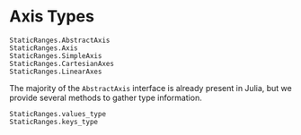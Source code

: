 # Axis Types

```@docs
StaticRanges.AbstractAxis
StaticRanges.Axis
StaticRanges.SimpleAxis
StaticRanges.CartesianAxes
StaticRanges.LinearAxes
```

The majority of the `AbstractAxis` interface is already present in Julia, but we provide several methods to gather type information.

```@docs
StaticRanges.values_type
StaticRanges.keys_type
```
